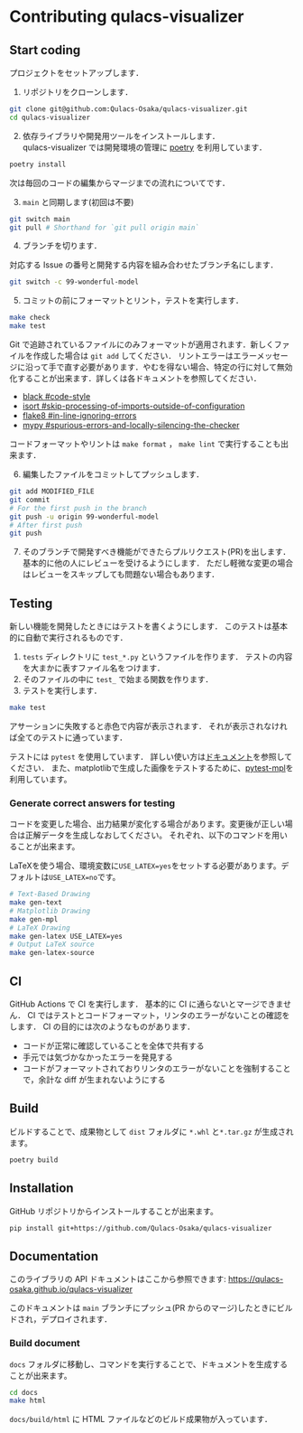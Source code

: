 # Contributing qulacs-visualizer

## Start coding

プロジェクトをセットアップします．

1. リポジトリをクローンします．

```bash
git clone git@github.com:Qulacs-Osaka/qulacs-visualizer.git
cd qulacs-visualizer
```

2. 依存ライブラリや開発用ツールをインストールします．  
qulacs-visualizer では開発環境の管理に [poetry](https://github.com/python-poetry/poetry) を利用しています．

```bash
poetry install
```

次は毎回のコードの編集からマージまでの流れについてです．  

3. `main` と同期します(初回は不要)

```bash
git switch main
git pull # Shorthand for `git pull origin main`
```

4. ブランチを切ります．  

対応する Issue の番号と開発する内容を組み合わせたブランチ名にします．

```bash
git switch -c 99-wonderful-model
```

5. コミットの前にフォーマットとリント，テストを実行します．

```bash
make check
make test
```

Git で追跡されているファイルにのみフォーマットが適用されます．新しくファイルを作成した場合は `git add` してください．
リントエラーはエラーメッセージに沿って手で直す必要があります．やむを得ない場合、特定の行に対して無効化することが出来ます．詳しくは各ドキュメントを参照してください．

- [black #code-style](https://black.readthedocs.io/en/stable/the_black_code_style/current_style.html#code-style)
- [isort #skip-processing-of-imports-outside-of-configuration](https://github.com/PyCQA/isort#skip-processing-of-imports-outside-of-configuration)
- [flake8 #in-line-ignoring-errors](https://flake8.pycqa.org/en/latest/user/violations.html#in-line-ignoring-errors)
- [mypy #spurious-errors-and-locally-silencing-the-checker](https://mypy.readthedocs.io/en/stable/common_issues.html#spurious-errors-and-locally-silencing-the-checker)

コードフォーマットやリントは `make format` ， `make lint` で実行することも出来ます．  

6. 編集したファイルをコミットしてプッシュします．

```bash
git add MODIFIED_FILE
git commit
# For the first push in the branch
git push -u origin 99-wonderful-model
# After first push
git push
```

7. そのブランチで開発すべき機能ができたらプルリクエスト(PR)を出します． 基本的に他の人にレビューを受けるようにします． ただし軽微な変更の場合はレビューをスキップしても問題ない場合もあります．

## Testing

新しい機能を開発したときにはテストを書くようにします． このテストは基本的に自動で実行されるものです．

1. `tests` ディレクトリに `test_*.py` というファイルを作ります． テストの内容を大まかに表すファイル名をつけます．
2. そのファイルの中に `test_` で始まる関数を作ります． 
3. テストを実行します．

```bash
make test
```

アサーションに失敗すると赤色で内容が表示されます． それが表示されなければ全てのテストに通っています．

テストには `pytest` を使用しています． 詳しい使い方は[ドキュメント](https://docs.pytest.org/en/6.2.x/)を参照してください．
また、matplotlibで生成した画像をテストするために、[pytest-mpl](https://github.com/matplotlib/pytest-mpl)を利用しています。

### Generate correct answers for testing

コードを変更した場合、出力結果が変化する場合があります。変更後が正しい場合は正解データを生成しなおしてください。
それぞれ、以下のコマンドを用いることが出来ます。

LaTeXを使う場合、環境変数に`USE_LATEX=yes`をセットする必要があります。デフォルトは`USE_LATEX=no`です。

```bash
# Text-Based Drawing
make gen-text
# Matplotlib Drawing
make gen-mpl
# LaTeX Drawing
make gen-latex USE_LATEX=yes
# Output LaTeX source
make gen-latex-source
```

## CI

GitHub Actions で CI を実行します． 基本的に CI に通らないとマージできません．
CI ではテストとコードフォーマット，リンタのエラーがないことの確認をします．
CI の目的には次のようなものがあります．

- コードが正常に確認していることを全体で共有する
- 手元では気づかなかったエラーを発見する
- コードがフォーマットされておりリンタのエラーがないことを強制することで，余計な diff が生まれないようにする

## Build

ビルドすることで、成果物として `dist` フォルダに `*.whl` と`*.tar.gz` が生成されます。

```bash
poetry build
```

## Installation

GitHub リポジトリからインストールすることが出来ます。

```bash
pip install git+https://github.com/Qulacs-Osaka/qulacs-visualizer
```

## Documentation

このライブラリの API ドキュメントはここから参照できます: https://qulacs-osaka.github.io/qulacs-visualizer

このドキュメントは `main` ブランチにプッシュ(PR からのマージ)したときにビルドされ，デプロイされます．

### Build document

`docs` フォルダに移動し、コマンドを実行することで、ドキュメントを生成することが出来ます。

```bash
cd docs
make html
```

`docs/build/html` に HTML ファイルなどのビルド成果物が入っています．
